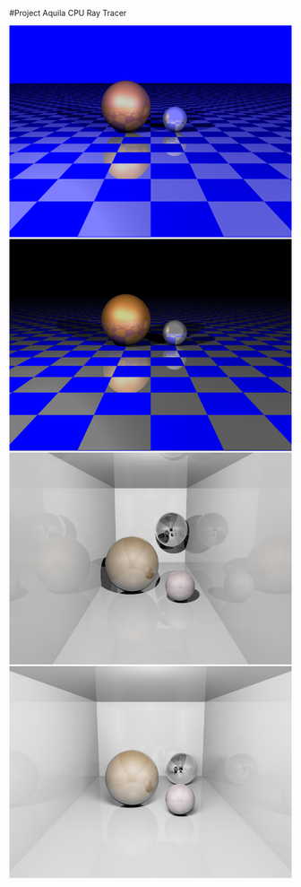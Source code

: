 #Project Aquila CPU Ray Tracer

![Ray tracing image 0](/Images/aq0.bmp)
![Ray tracing image 1](/Images/aq1.bmp)
![Ray tracing image 2](/Images/aq2.bmp)
![Ray tracing image 3](/Images/aq3.bmp)